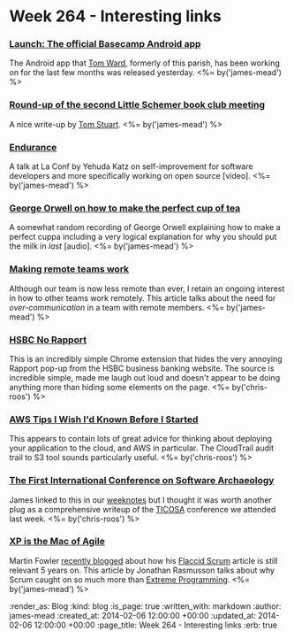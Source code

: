 Week 264 - Interesting links
============================

### [Launch: The official Basecamp Android app](https://basecamp.com/1679267/announcements/38)

The Android app that [Tom Ward](http://twitter.com/tomafro), formerly of this parish, has been working on for the last few months was released yesterday. <%= by('james-mead') %>


### [Round-up of the second Little Schemer book club meeting](https://groups.google.com/forum/#!topic/computationbook/1kPa2c5Eyn4)

A nice write-up by [Tom Stuart](http://twitter.com/tomstuart). <%= by('james-mead') %>


### [Endurance](https://www.youtube.com/watch?v=yYihop9gHj4)

A talk at La Conf by Yehuda Katz on self-improvement for software developers and more specifically working on open source [video]. <%= by('james-mead') %>


### [George Orwell on how to make the perfect cup of tea](https://soundcloud.com/brainpicker/george-orwell-tea)

A somewhat random recording of George Orwell explaining how to make a perfect cuppa including a very logical explanation for why you should put the milk in _last_ [audio]. <%= by('james-mead') %>


### [Making remote teams work](http://stet.editorially.com/articles/making-remote-teams-work/)

Although our team is now less remote than ever, I retain an ongoing interest in how to other teams work remotely. This article talks about the need for *over-communication* in a team with remote members. <%= by('james-mead') %>


### [HSBC No Rapport](https://chrome.google.com/webstore/detail/hsbc-no-rapport/kkldfnfmebhanakdcebejliogoeeneep/related?hl=en-GB)

This is an incredibly simple Chrome extension that hides the very annoying Rapport pop-up from the HSBC business banking website. The source is incredible simple, made me laugh out loud and doesn't appear to be doing anything more than hiding some elements on the page. <%= by('chris-roos') %>


### [AWS Tips I Wish I'd Known Before I Started](http://wblinks.com/notes/aws-tips-i-wish-id-known-before-i-started/)

This appears to contain lots of great advice for thinking about deploying your application to the cloud, and AWS in particular. The CloudTrail audit trail to S3 tool sounds particularly useful. <%= by('chris-roos') %>


### [The First International Conference on Software Archaeology](http://www.fatvat.co.uk/2014/02/the-first-international-conference-on.html)

James linked to this in our [weeknotes](/week-263) but I thought it was worth another plug as a comprehensive writeup of the [TICOSA](http://ticosa.org/) conference we attended last week. <%= by('chris-roos') %>


### [XP is the Mac of Agile](http://agilewarrior.wordpress.com/2014/02/03/xp-is-the-mac-of-agile/)

Martin Fowler [recently blogged](http://martinfowler.com/snips/201401291615.html) about how his [Flaccid Scrum](http://martinfowler.com/snips/201401291615.html) article is still relevant 5 years on. This article by Jonathan Rasmusson talks about why Scrum caught on so much more than [Extreme Programming](http://www.extremeprogramming.org/). <%= by('james-mead') %>


:render_as: Blog
:kind: blog
:is_page: true
:written_with: markdown
:author: james-mead
:created_at: 2014-02-06 12:00:00 +00:00
:updated_at: 2014-02-06 12:00:00 +00:00
:page_title: Week 264 - Interesting links
:erb: true

